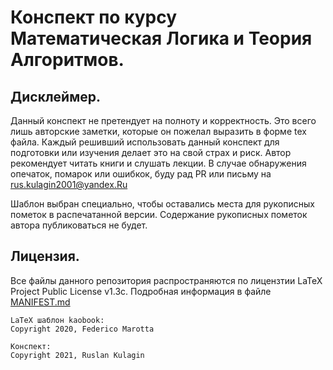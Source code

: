 # Конспект по курсу Математическая Логика и Теория Алгоритмов.

## Дисклеймер.

Данный конспект не претендует на полноту и корректность. Это всего лишь
авторские заметки, которые он пожелал выразить в форме tex файла. 
Каждый решивший использовать данный конспект для подготовки или изучения делает
это на свой страх и риск. Автор рекомендует читать книги и слушать лекции. 
В случае обнаружения опечаток, помарок или ошибкок, буду рад PR или письму на
rus.kulagin2001@yandex.Ru

Шаблон выбран специально, чтобы оставались места для рукописных пометок в
распечатанной версии. Содержание рукописных пометок автора публиковаться не
будет.

## Лицензия.
Все файлы данного репозитория распространяются по лицензтии LaTeX Project Public License v1.3c. Подробная информация в файле [MANIFEST.md](MANIFEST.md)

```
LaTeX шаблон kaobook:
Copyright 2020, Federico Marotta

Конспект:
Copyright 2021, Ruslan Kulagin
```
